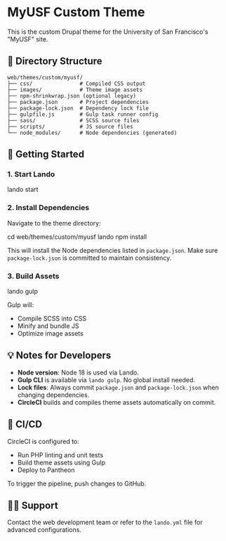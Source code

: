 # MyUSF Custom Theme

This is the custom Drupal theme for the University of San Francisco's "MyUSF" site.

## 📁 Directory Structure

```
web/themes/custom/myusf/
├── css/               # Compiled CSS output
├── images/            # Theme image assets
├── npm-shrinkwrap.json (optional legacy)
├── package.json       # Project dependencies
├── package-lock.json  # Dependency lock file
├── gulpfile.js        # Gulp task runner config
├── sass/              # SCSS source files
├── scripts/           # JS source files
└── node_modules/      # Node dependencies (generated)
```

## 🚀 Getting Started

### 1. Start Lando

lando start

### 2. Install Dependencies

Navigate to the theme directory:

cd web/themes/custom/myusf
lando npm install

This will install the Node dependencies listed in `package.json`. Make sure `package-lock.json` is committed to maintain consistency.

### 3. Build Assets

lando gulp

Gulp will:

* Compile SCSS into CSS
* Minify and bundle JS
* Optimize image assets

## 💡 Notes for Developers

* **Node version**: Node 18 is used via Lando.
* **Gulp CLI** is available via `lando gulp`. No global install needed.
* **Lock files**: Always commit `package.json` and `package-lock.json` when changing dependencies.
* **CircleCI** builds and compiles theme assets automatically on commit.

## 🧪 CI/CD

CircleCI is configured to:

* Run PHP linting and unit tests
* Build theme assets using Gulp
* Deploy to Pantheon

To trigger the pipeline, push changes to GitHub.

## 🙋‍♀️ Support

Contact the web development team or refer to the `lando.yml` file for advanced configurations.
